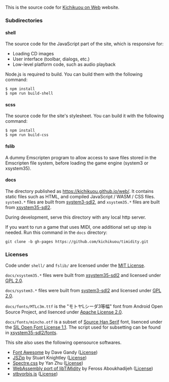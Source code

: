 This is the source code for [Kichikuou on Web](https://kichikuou.github.io/web/) website.

### Subdirectories

#### shell
The source code for the JavaScript part of the site, which is responsive for:

* Loading CD images
* User interface (toolbar, dialogs, etc.)
* Low-level platform code, such as audio playback

Node.js is required to build. You can build them with the following command:

    $ npm install
    $ npm run build-shell

#### scss
The source code for the site's stylesheet. You can build it with the following command:

    $ npm install
    $ npm run build-css

#### fslib
A dummy Emscripten program to allow access to save files stored in the Emscripten file system, before loading the game engine (system3 or xsystem35).

#### docs
The directory published as https://kichikuou.github.io/web/. It contains static files such as HTML, and compiled JavaScript / WASM / CSS files.
`system3.*` files are built from [system3-sdl2](https://github.com/kichikuou/system3-sdl2), and `xsystem35.*` files are built from [xsystem35-sdl2](https://github.com/kichikuou/xsystem35-sdl2).

During development, serve this directory with any local http server.

If you want to run a game that uses MIDI, one additional set up step is needed. Run this command in the `docs` directory:
```
git clone -b gh-pages https://github.com/kichikuou/timidity.git
```

### Licenses
Code under `shell/` and `fslib/` are licensed under the [MIT License](shell/LICENSE).

`docs/xsystem35.*` files were built from [xsystem35-sdl2](https://github.com/kichikuou/xsystem35-sdl2) and licensed under [GPL 2.0](https://github.com/kichikuou/xsystem35-sdl2/blob/master/COPYING).

`docs/system3.*` files were built from [system3-sdl2](https://github.com/kichikuou/system3-sdl2) and licensed under [GPL 2.0](https://github.com/kichikuou/system3-sdl2/blob/master/COPYING.txt).

`docs/fonts/MTLc3m.ttf` is the "モトヤLシーダ3等幅" font from Android Open Source Project, and lisenced under [Apache License 2.0](docs/fonts/MTLc3m.ttf.license).

`docs/fonts/mincho.otf` is a subset of [Source Han Serif](https://github.com/adobe-fonts/source-han-serif/) font, lisenced under the [SIL Open Font License 1.1](docs/fonts/mincho.otf.license). The script used for subsetting can be found in [xsystem35-sdl2/fonts](https://github.com/kichikuou/xsystem35-sdl2/blob/master/fonts/CMakeLists.txt).

This site also uses the following opensource softwares.
- [Font Awesome](https://fontawesome.com/v4.7.0/) by Dave Gandy ([License](https://fontawesome.com/v4.7.0/license/))
- [JSZip](https://stuk.github.io/jszip/) by Stuart Knightley ([License](https://github.com/Stuk/jszip/blob/v3.1.3/LICENSE.markdown))
- [Spectre.css](https://picturepan2.github.io/spectre/) by Yan Zhu ([License](https://github.com/picturepan2/spectre/blob/v0.5.8/LICENSE))
- [WebAssembly port of libTiMidity](https://github.com/feross/timidity) by Feross Aboukhadijeh ([License](https://github.com/kichikuou/timidity/blob/kichikuou/LICENSE))
- [stbvorbis.js](https://github.com/hajimehoshi/stbvorbis.js) ([License](https://github.com/hajimehoshi/stbvorbis.js/blob/v0.2.2/LICENSE))